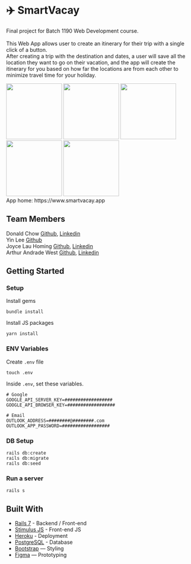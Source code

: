 # ✈️ SmartVacay

Final project for Batch 1190 Web Development course.<br><br>
This Web App allows user to create an itinerary for their trip with a single click of a button.<br>
After creating a trip with the destination and dates, a user will save all the location they want to go on their vacation, and the app will create the itinerary for you based on how far the locations are from each other to minimize travel time for your holiday.<br>

<img src="https://github.com/Donald-Chow/smartvacay/assets/126677763/5ff18439-b01d-48e7-b290-641367ee3280" width="150" >
<img src="https://github.com/Donald-Chow/smartvacay/assets/126677763/28d83a67-38ee-425d-bfcf-c8b19761ea1b" width="150" >
<img src="https://github.com/Donald-Chow/smartvacay/assets/126677763/adb30089-b3ee-4cdc-9e37-509228718f77" width="150" >
<img src="https://github.com/Donald-Chow/smartvacay/assets/126677763/7dd2eb43-4e98-4f86-99fe-7de031640710" width="150" >
<img src="https://github.com/Donald-Chow/smartvacay/assets/126677763/1853f76c-3b88-412d-8c2d-9f73d53db45e" width="150" >

<br>
App home: https://www.smartvacay.app

## Team Members

Donald Chow [Github](https://github.com/Donald-Chow/), [Linkedin](https://www.linkedin.com/in/donald-wh-chow/)<br>
Yin Lee [Github](https://github.com/tyhyun309)<br>
Joyce Lau Homing [Github](https://github.com/jshizuki), [Linkedin](https://www.linkedin.com/in/joyce-lau-046b8689)<br>
Arthur Andrade West [Github](https://github.com/Arthur-Andrade194), [Linkedin](https://www.linkedin.com/in/arthur-andrade-west/)<br>

## Getting Started
### Setup

Install gems
```
bundle install
```
Install JS packages
```
yarn install
```

### ENV Variables
Create `.env` file
```
touch .env
```
Inside `.env`, set these variables.
```
# Google
GOOGLE_API_SERVER_KEY=##################
GOOGLE_API_BROWSER_KEY=##################

# Email
OUTLOOK_ADDRESS=########@########.com
OUTLOOK_APP_PASSWORD=##################

```

### DB Setup
```
rails db:create
rails db:migrate
rails db:seed
```

### Run a server
```
rails s
```

## Built With
- [Rails 7](https://guides.rubyonrails.org/) - Backend / Front-end
- [Stimulus JS](https://stimulus.hotwired.dev/) - Front-end JS
- [Heroku](https://heroku.com/) - Deployment
- [PostgreSQL](https://www.postgresql.org/) - Database
- [Bootstrap](https://getbootstrap.com/) — Styling
- [Figma](https://www.figma.com) — Prototyping
